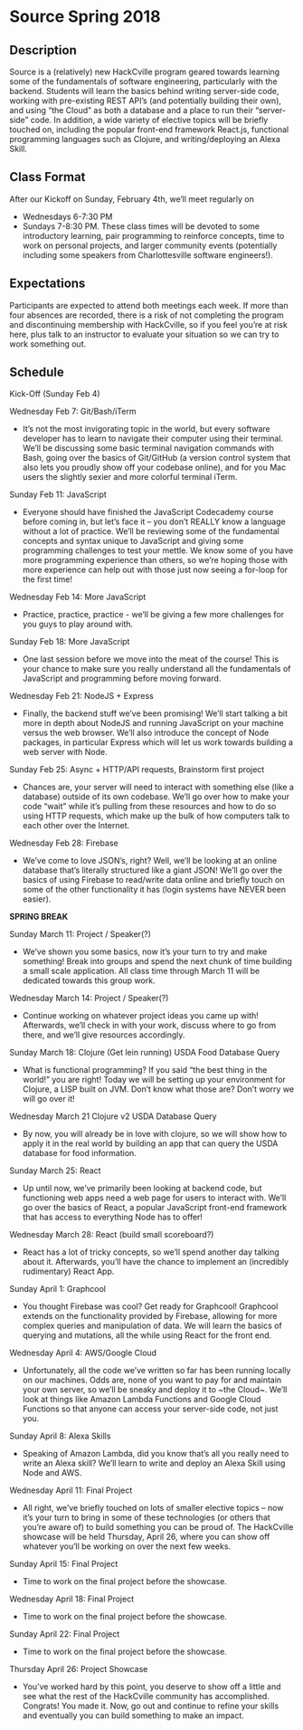 # Source Spring 2018

## Description
Source is a (relatively) new HackCville program geared towards learning some of the fundamentals of software engineering, particularly with the backend.  Students will learn the basics behind writing server-side code, working with pre-existing REST API’s (and potentially building their own), and using “the Cloud” as both a database and a place to run their “server-side” code.  In addition, a wide variety of elective topics will be briefly touched on, including the popular front-end framework React.js, functional programming languages such as Clojure, and writing/deploying an Alexa Skill.

## Class Format
After our Kickoff on Sunday, February 4th, we’ll meet regularly on
* Wednesdays 6-7:30 PM
* Sundays 7-8:30 PM.
These class times will be devoted to some introductory learning, pair programming to reinforce concepts, time to work on personal projects, and larger community events (potentially including some speakers from Charlottesville software engineers!).

## Expectations
Participants are expected to attend both meetings each week.  If more than four absences are recorded, there is a risk of not completing the program and discontinuing membership with HackCville, so if you feel you’re at risk here, plus talk to an instructor to evaluate your situation so we can try to work something out.

## Schedule

Kick-Off (Sunday Feb 4)

Wednesday Feb 7: Git/Bash/iTerm
* It’s not the most invigorating topic in the world, but every software developer has to learn to navigate their computer using their terminal.  We’ll be discussing some basic terminal navigation commands with Bash, going over the basics of Git/GitHub (a version control system that also lets you proudly show off your codebase online), and for you Mac users the slightly sexier and more colorful terminal iTerm.

Sunday Feb 11: JavaScript
* Everyone should have finished the JavaScript Codecademy course before coming in, but let’s face it – you don’t REALLY know a language without a lot of practice.  We’ll be reviewing some of the fundamental concepts and syntax unique to JavaScript and giving some programming challenges to test your mettle.  We know some of you have more programming experience than others, so we’re hoping those with more experience can help out with those just now seeing a for-loop for the first time!

Wednesday Feb 14: More JavaScript
* Practice, practice, practice - we’ll be giving a few more challenges for you guys to play around with.

Sunday Feb 18: More JavaScript 
* One last session before we move into the meat of the course!  This is your chance to make sure you really understand all the fundamentals of JavaScript and programming before moving forward.

Wednesday Feb 21: NodeJS + Express
* Finally, the backend stuff we’ve been promising!  We’ll start talking a bit more in depth about NodeJS and running JavaScript on your machine versus the web browser.  We’ll also introduce the concept of Node packages, in particular Express which will let us work towards building a web server with Node.

Sunday Feb 25: Async + HTTP/API requests, Brainstorm first project
* Chances are, your server will need to interact with something else (like a database) outside of its own codebase.  We’ll go over how to make your code “wait” while it’s pulling from these resources and how to do so using HTTP requests, which make up the bulk of how computers talk to each other over the Internet.

Wednesday Feb 28: Firebase
* We’ve come to love JSON’s, right?  Well, we’ll be looking at an online database that’s literally structured like a giant JSON!  We’ll go over the basics of using Firebase to read/write data online and briefly touch on some of the other functionality it has (login systems have NEVER been easier).

**SPRING BREAK**

Sunday March 11: Project / Speaker(?)
* We’ve shown you some basics, now it’s your turn to try and make something!  Break into groups and spend the next chunk of time building a small scale application.  All class time through March 11 will be dedicated towards this group work.

Wednesday March 14: Project / Speaker(?)
* Continue working on whatever project ideas you came up with!  Afterwards, we’ll check in with your work, discuss where to go from there, and we’ll give resources accordingly.

Sunday March 18:  Clojure (Get lein running) USDA Food Database Query
* What is functional programming? If you said “the best thing in the world!” you are right! Today we will be setting up your environment for Clojure, a LISP built on JVM. Don’t know what those are? Don’t worry we will go over it! 

Wednesday March 21 Clojure v2 USDA Database Query
* By now, you will already be in love with clojure, so we will show how to apply it in the real world by building an app that can query the USDA database for food information. 

Sunday March 25: React
* Up until now, we’ve primarily been looking at backend code, but functioning web apps need a web page for users to interact with.  We’ll go over the basics of React, a popular JavaScript front-end framework that has access to everything Node has to offer!

Wednesday March 28: React (build small scoreboard?)
* React has a lot of tricky concepts, so we’ll spend another day talking about it.  Afterwards, you’ll have the chance to implement an (incredibly rudimentary) React App.

Sunday April 1: Graphcool
* You thought Firebase was cool? Get ready for Graphcool! Graphcool extends on the functionality provided by Firebase, allowing for more complex queries and manipulation of data. We will learn the basics of querying and mutations, all the while using React for the front end.

Wednesday April 4: AWS/Google Cloud
* Unfortunately, all the code we’ve written so far has been running locally on our machines.  Odds are, none of you want to pay for and maintain your own server, so we’ll be sneaky and deploy it to ~the Cloud~.  We’ll look at things like Amazon Lambda Functions and Google Cloud Functions so that anyone can access your server-side code, not just you.

Sunday April 8: Alexa Skills
* Speaking of Amazon Lambda, did you know that’s all you really need to write an Alexa skill?  We’ll learn to write and deploy an Alexa Skill using Node and AWS.

Wednesday April 11: Final Project
* All right, we’ve briefly touched on lots of smaller elective topics – now it’s your turn to bring in some of these technologies (or others that you’re aware of) to build something you can be proud of.  The HackCville showcase will be held Thursday, April 26, where you can show off whatever you’ll be working on over the next few weeks.

Sunday April 15: Final Project
* Time to work on the final project before the showcase.

Wednesday April 18: Final Project
* Time to work on the final project before the showcase.

Sunday April 22: Final Project
* Time to work on the final project before the showcase.

Thursday April 26: Project Showcase
* You’ve worked hard by this point, you deserve to show off a little and see what the rest of the HackCville community has accomplished.  Congrats!  You made it.  Now, go out and continue to refine your skills and eventually you can build something to make an impact.
